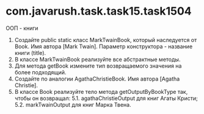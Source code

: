 # com.javarush.task.task15.task1504
ООП - книги

1. Создайте public static класс MarkTwainBook, который наследуется от Book. Имя автора [Mark Twain].
Параметр конструктора - название книги (title).
2. В классе MarkTwainBook реализуйте все абстрактные методы.
3. Для метода getBook измените тип возвращаемого значения на более подходящий.
4. Создайте по аналогии AgathaChristieBook. Имя автора [Agatha Christie].
5. В классе Book реализуйте тело метода getOutputByBookType так, чтобы он возвращал:
5.1. agathaChristieOutput для книг Агаты Кристи;
5.2. markTwainOutput для книг Марка Твена.
